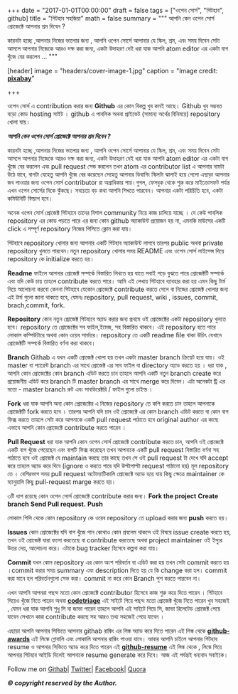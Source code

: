 +++
date = "2017-01-01T00:00:00"
draft = false
tags = ["ওপেন সোর্স", "গিটহাব", github]
title = "গিটহাব  সহজিয়া"
math = false
summary = """
আপনি কেন ওপেন সোর্স প্রোজেক্টে আপনার শ্রম দিবেন ?

কারনটা হচ্ছে ,আপনার নিজের ভালোর জন্য , আপনি ওপেন সোর্সে আপানার যে স্কিল, শ্রম, এবং সময় দিবেন সেটা আসলে আপনার নিজেকে আরও দক্ষ করা জন্য, একটা উদাহরণ দেই ধরা যাক আপনি  atom editor এর একটা বাগ খুঁজে বের করলেন ...
"""

[header]
image = "headers/cover-image-1.jpg"
caption = "Image credit: [**pixabay**](https://pixabay.com/en/hacker-internet-technology-1569744/)"

+++

ওপেন সোর্স এ contribution করার জন্য  **Github** এর  কোন বিকল্প খুব কমই আছে। Github খুব সম্ভবত বড়ো কোড hosting সাইট । github এ পাবলিক অথবা প্রাইভেট (সামান্য অর্থের বিনিময়ে) repository  খোলা যায়।

***আপনি কেন ওপেন সোর্স প্রোজেক্টে আপনার শ্রম দিবেন ?*** 

কারনটা হচ্ছে ,আপনার নিজের ভালোর জন্য , আপনি ওপেন সোর্সে আপানার যে স্কিল, শ্রম, এবং সময় দিবেন সেটা আসলে আপনার নিজেকে আরও দক্ষ করা জন্য, একটা উদাহরণ দেই ধরা যাক আপনি  atom editor এর একটা বাগ খুঁজে বের করলেন এবং  pull request সেন্ড করলেন তখন  atom এর contributor list এ আপনার নামটা উঠে যাবে, বাগটা যেহেতু আপনি খুঁজে বের করেছেন সেহেতু আপনার ডিবাগিং স্কিলটা ঝালাই হয়ে গেলো এছাড়া আপনার জব পাওয়ার জন্য ওপেন সোর্স contributor রা অগ্রাধিকার পায়।গুগল, ফেসবুক থেকে শুরু করে মাইক্রোসফট পর্যন্ত এখন ওপেন সোর্সের দিকে ঝুঁকছে। সবচেয়ে বড় কথা আপনি শিখতে পারবেন। আপনার একটা পরিচিতি হবে, একটা কমিউনিটি বিল্ডাপ হবে। 

অনেক ওপেন সোর্স প্রোজেক্ট গিটহাবে তাদের বিশাল community নিয়ে কাজ চালিয়ে যাচ্ছে । যে কেউ পাবলিক repository এর  কোড পড়তে পারে এর জন্য কোন github অ্যাকাউন্ট প্রয়োজন হয় না, এমনকি মাউসের একটি click এ সম্পূর্ণ repository নিজের পিসিতে ক্লোন করা যায়।

গিটহাবে repository খোলার জন্য আপনার একটি গিটহাব অ্যাকাউন্ট লাগবে তারপর public অথবা private repository খুলতে পারবেন।নতুন repository খোলার সময় README এবং ওপেন সোর্স লাইসেন্স দিয়ে repository কে initialize করতে হয়।

**Readme**
ফাইলে আপনার প্রোজেক্ট সম্পর্কে বিস্তারিত লিখতে হয় যাতে সবাই পড়ে বুঝতে পারে প্রোজেক্টটি সম্পর্কে এবং যদি কেউ চায় তাহলে contribute করতে পারে।
আমি এই লেখায় গিটহাবে ব্যাবহার করা হয় এমন কিছু টার্ম নিয়ে আলোচনা করবো কেননা গিটহাবে যেকোন প্রোজেক্টে contribute করতে গেলে বা নিজের প্রোজেক্ট খোলার জন্য এই টার্ম গুলো জানা থাকতে হবে, যেমনঃ repository, pull request, wiki , issues, commit, brach,commit, fork.

**Repository**
কোন নতুন প্রোজেক্ট গিটহাবে অ্যাড করার জন্য প্রথমে ওই প্রোজেক্টের একটা repository  খুলতে হবে। repository তে প্রোজেক্টের সব ফাইল,ইমেজ, সহ বিস্তারিত থাকবে। এই repository হতে পারে লোকাল কম্পিউটারে অথবা কোন ওয়েব সার্ভারে।
repository  তে একটি readme  file থাকা উচিৎ যেখানে প্রোজেক্টটি সম্পর্কে বিস্তারিত বর্ণনা করা থাকবে।

**Branch**
Githab এ যখন একটি প্রোজেক্ট খোলা হয় তখন একটা master branch ক্রিয়েট হয়ে যায়। ওই master বা প্যারেন্ট branch এর সাথে প্রোজেক্ট এর সাব ফাইল বা directory অ্যাড করতে হয় ।
ধরা যাক , আপনি কোন প্রোজেক্টের কোন branch এডিট করতে চান তাহলে আপনি একটি নতুন branch create করে প্রয়োজনীয় এডিট করে branch টি master branch এর সাথে merge করে দিবেন। এটা অনেকটা ট্রি এর মতো - master branch রুট এবং সাবডিরেক্টরি / ফাইল গুলো চাইল্ড ।

**Fork**
ধরা যাক আপনি অন্য কোন প্রোজেক্টের এ নিজের repository তে কপি করতে চান তাহলে আপনাকে প্রোজেক্টটি fork করতে হবে । তারপর আপনি যদি চান ওই প্রোজেক্টে এর কোন branch এডিট করতে বা কোন বাগ ফিক্স করতে তাহলে সেটা করে আপনাকে একটি pull request  পাঠাতে হবে original author এর কাছে এভাবে আপনি কোন প্রোজেক্টে contribute করতে পারেন ।


**Pull Request**
ধরা যাক আপনি কোন ওপেন সোর্স প্রোজেক্টে contribute করতে চান, আপনি ওই প্রোজেক্টে একটি বাগ খুঁজে পেয়েছেন এবং বাগটি ফিক্স করেছেন তখন আপনাকে একটি pull  request  বিস্তারিত বর্ণনা সহ পাঠাতে হবে ওই প্রোজেক্ট যে maintain করছে তার কাছে তখন সে ওই pull request টা দেখে যদি accept  করে  তাহলে অ্যাড করে দিবে (ignore  ও করতে পারে যদি উল্টাপাল্টা request  পাঠানো হয়) মূল repository তে । বেশিরভাগ সময় pull request  অটোম্যাটিকালি প্রোজেক্টে অ্যাড হয়ে যায় কিছু ক্ষেত্রে maintainer কে ম্যানুয়ালি কিছু pull-request marge করতে হয়।

৩টি ধাপ রয়েছে কোন ওপেন সোর্স প্রোজেক্টে contribute করার জন্য।
**Fork the project**
**Create branch**
**Send Pull request.**
**Push** 

লোকাল পিসি থেকে কোন  repository কে ওয়েব repository তে upload  করার জন্য **push** করতে হয়।

**Issues** 
কোন প্রোজেক্টের যদি বাগ খুঁজে পান কোথাও কোন প্রবলেম থাকলে ওই বিষয়ে issue create করতে হয়, তখন ওই প্রোজেক্ট যারা ফলো করতেছে বা contribute করতেছে অথবা project maintainer ওই ইস্যুর উত্তর দেয়, আলোচনা করে। এটাকে bug tracker হিসেবে কল্পনা করা যায়।

**Commit**
যখন কোন repository এর কোন অংশ পরিবর্তন বা এডিট করা হয় তখন সেটা commit করতে হয় ।commit করার সময় summary  এবং description দিতে হয় যে কি change করা হল। commit করা মানে হল পরিবর্তনগুলো সেভ করা। commit না করে কোন Branch পুশ করতে পারবেন না।

এখন আপনি আপনরা পছন্দ মতো কোন প্রোজেক্টে contributor হিসেবে কাজ শুরু করে দিতে পারেন । গিটহাবে গিয়েও খুঁজে নিতে পারেন অথবা **[codetriage](https://www.codetriage.com)** এই সাইটে গিয়ে পছন্দ মতো প্রোজেক্ট খুঁজে নিতে পারেন খুব সহজেই , যেমন ধরা যাক আপনি শুধু সি বা জাভা পারেন তাহলে আপনি এই সাইটে গিয়ে সি, জাভা রিলেটেড প্রোজেক্ট পেয়ে যাবেন সেখানে কারা contribute করছে সহ আরও তথ্য সহজেই পেয়ে যাবেন ।

এছাড়া আপনি আপনার সিভিতে আপনার githab রাঙ্কিং এর লিঙ্ক অ্যাড করে দিতে পারেন এই লিঙ্ক থেকে **[github-awards](http://git-awards.com)**  এই লিঙ্কে গ্লোবালি এবং লোকালি আপনার রাঙ্কিং পাওয়া যাবে। আবার আপনি চাইলে আপনার গিটহাব resume ও আপনার সিভিতে অ্যাড করে দিতে পারেন এই **[github-resume](https://resume.github.io)** এই লিঙ্ক থেকে , লিঙ্কে গিয়ে আপনার গিটহাব আইডি দিলেই আপনাকে resume generate করে দিবে।
আজ এই পর্যন্তই ধন্যবাদ সবাইকে।

Follow me on 
[Githab](https://github.com/shohan4556/)|
[Twitter](https://twitter.com/shohan4556/)|
[Facebook](https://facebook.com/shohan4556/)|
[Quora](https://www.quora.com/profile/Shohanur-Rahaman)

***© copyright reserved by the Author.***

